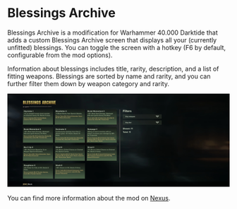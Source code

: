 # Blessings Archive
Blessings Archive is a modification for Warhammer 40.000 Darktide that adds a custom Blessings Archive screen that displays all your (currently unfitted) blessings. You can toggle the screen with a hotkey (F6 by default, configurable from the mod options).

Information about blessings includes title, rarity, description, and a list of fitting weapons. Blessings are sorted by name and rarity, and you can further filter them down by weapon category and rarity.

![](./screenshots/ui.png)

You can find more information about the mod on [Nexus](https://www.nexusmods.com/warhammer40kdarktide/mods/310?tab=description).
